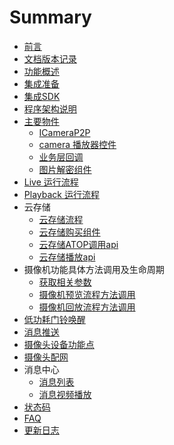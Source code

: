 # Summary

* [前言](README.md)
* [文档版本记录](./resource/doc_update_log.md)
* [功能概述](./resource/OverView.md)
* [集成准备](./resource/Preparation.md)
* [集成SDK](./resource/Integrated.md)
* [程序架构说明](./resource/ProgramArchitecure.md)
* [主要物件](./resource/MainView.md)
	* [ICameraP2P](./resource/icamerap2p.md)
	* [camera 播放器控件](./resource/cameraView.md)
	* [业务层回调](./resource/Callback.md)
	* [图片解密组件](./resource/decryptImageView.md)
* [Live 运行流程](./resource/LiveProcess.md)
* [Playback 运行流程](./resource/PlaybackProcess.md)
* 云存储
    * [云存储流程](./resource/CloudStorageProcess.md)
    * [云存储购买组件](./resource/CloudStorage_aar.md)
    * [云存储ATOP调用api](./resource/CloudStorageApi.md)
    * [云存储播放api](./resource/CloudStorageApi.md)
* 摄像机功能具体方法调用及生命周期
	* [获取相关参数](./resource/parameters.md) 
 	* [摄像机预览流程方法调用](./resource/camera_live_function.md)
 	* [摄像机回放流程方法调用](./resource/camera_playback_function.md)
* [低功耗门铃唤醒](./resource/Doorbell_wakeup.md)
* [消息推送](./resource/Doorbell_message_send.md)
* [摄像头设备功能点](./resource/camera_device_points.md)
* [摄像头配网](./resource/wifi_config.md)
* 消息中心
	* [消息列表](./resource/message_center_list.md)
	* [消息视频播放](./resource/mesage_center_video.md)
* [状态码](./resource/statusCode.md)
* [FAQ](./resource/FAQ.md)
* [更新日志](./resource/update_log.md)



